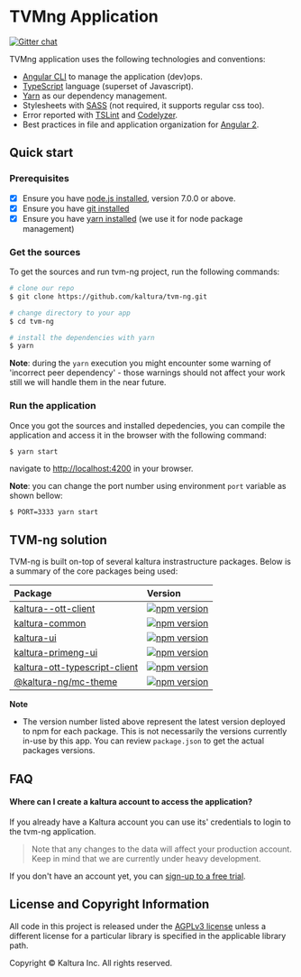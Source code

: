 # TVMng Application

[![Gitter chat](https://badges.gitter.im/kaltura-ng/tvm-ng.png)](https://gitter.im/kaltura-ng/tvm-ng)
  
TVMng application uses the following technologies and conventions:
* [Angular CLI](https://cli.angular.io/) to manage the application (dev)ops.
* [TypeScript](http://www.typescriptlang.org/) language (superset of Javascript).
* [Yarn](https://yarnpkg.com/en/) as our dependency management.
* Stylesheets with [SASS](http://sass-lang.com/) (not required, it supports regular css too).
* Error reported with [TSLint](http://palantir.github.io/tslint/) and [Codelyzer](https://github.com/mgechev/codelyzer).
* Best practices in file and application organization for [Angular 2]({https://angular.io/).

## Quick start

### Prerequisites

- [x] Ensure you have [node.js installed](https://nodejs.org/en/download/current/), version 7.0.0 or above. 
- [x] Ensure you have [git installed](https://git-for-windows.github.io/) 
- [x] Ensure you have [yarn installed](https://yarnpkg.com/lang/en/docs/install/) (we use it for node package management) 

### Get the sources
To get the sources and run tvm-ng project, run the following commands: 

```bash
# clone our repo
$ git clone https://github.com/kaltura/tvm-ng.git 

# change directory to your app
$ cd tvm-ng

# install the dependencies with yarn
$ yarn
```

**Note**: during the `yarn` execution you might encounter some warning of 'incorrect peer dependency' - those warnings should not affect your work still we will handle them in the near future.


### Run the application
Once you got the sources and installed depedencies, you can compile the application and access it in the browser with the following command:
```
$ yarn start
```
navigate to [http://localhost:4200](http://localhost:4200) in your browser.

**Note**: you can change the port number using environment `port` variable as shown bellow:
```bash
$ PORT=3333 yarn start
```

## TVM-ng solution
TVM-ng is built on-top of several kaltura instrastructure packages. 
Below is a summary of the core packages being used:

 Package | Version  |
|:-------|:-------|
|  [kaltura--ott-client](https://www.npmjs.com/package/@kaltura-ng/kaltura-ott-client) | [![npm version](https://badge.fury.io/js/%40kaltura-ng%2Fkaltura-ott-client.svg)](https://badge.fury.io/js/%40kaltura-ng%2Fkaltura-ott-client) |
| [kaltura-common](https://www.npmjs.com/package/@kaltura-ng/kaltura-common) | [![npm version](https://badge.fury.io/js/%40kaltura-ng%2Fkaltura-common.svg)](https://badge.fury.io/js/%40kaltura-ng%2Fkaltura-common) |
| [kaltura-ui](https://www.npmjs.com/package/@kaltura-ng/kaltura-ui) | [![npm version](https://badge.fury.io/js/%40kaltura-ng%2Fkaltura-ui.svg)](https://badge.fury.io/js/%40kaltura-ng%2Fkaltura-ui) |
| [kaltura-primeng-ui](https://www.npmjs.com/package/@kaltura-ng/kaltura-primeng-ui) |[![npm version](https://badge.fury.io/js/%40kaltura-ng%2Fkaltura-primeng-ui.svg)](https://badge.fury.io/js/%40kaltura-ng%2Fkaltura-primeng-ui) |
| [kaltura-ott-typescript-client](https://www.npmjs.com/package/kaltura-ott-typescript-client) | [![npm version](https://badge.fury.io/js/kaltura-ott-typescript-client.svg)](https://badge.fury.io/js/kaltura-ott-typescript-client) |
| [@kaltura-ng/mc-theme](https://www.npmjs.com/package/@kaltura-ng/mc-theme) | [![npm version](https://badge.fury.io/js/%40kaltura-ng%2Fmc-theme.svg)](https://badge.fury.io/js/%40kaltura-ng%2Fmc-theme)
**Note**

- The version number listed above represent the latest version deployed to npm for each package. This is not necessarily the versions currently in-use by this app. You can review `package.json` to get the actual packages versions.

## FAQ

#### Where can I create a kaltura account to access the application?
If you already have a Kaltura account you can use its' credentials to login to the tvm-ng application.
 
> Note that any changes to the data will affect your production account. Keep in mind that we are currently under heavy development.
 
 If you don't have an account yet, you can [sign-up to a free trial](https://corp.kaltura.com/free-trial).


## License and Copyright Information
All code in this project is released under the [AGPLv3 license](http://www.gnu.org/licenses/agpl-3.0.html) unless a different license for a particular library is specified in the applicable library path.

Copyright © Kaltura Inc. All rights reserved.
